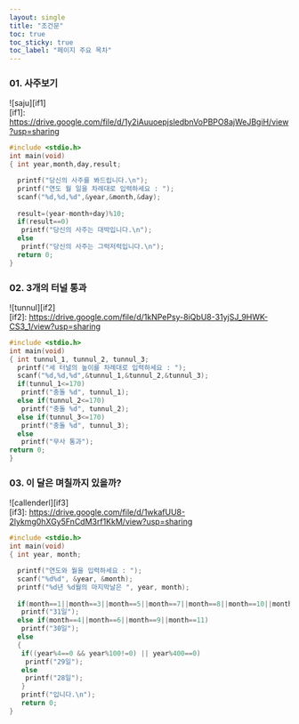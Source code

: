 ```yaml
---
layout: single
title: "조건문" 
toc: true
toc_sticky: true
toc_label: "페이지 주요 목차" 
--- 
```


### 01. 사주보기
![saju][if1]  
[if1]: https://drive.google.com/file/d/1y2iAuuoepjsledbnVoPBPO8ajWeJBgiH/view?usp=sharing
~~~c
#include <stdio.h>
int main(void)
{ int year,month,day,result;

  printf("당신의 사주를 봐드립니다.\n");
  printf("연도 월 일을 차례대로 입력하세요 : ");
  scanf("%d,%d,%d",&year,&month,&day);
  
  result=(year-month+day)%10;
  if(result==0)
   printf("당신의 사주는 대박입니다.\n");
  else
   printf("당신의 사주는 그럭저럭입니다.\n");
  return 0;
}
~~~ 

### 02. 3개의 터널 통과
![tunnul][if2]  
[if2]: https://drive.google.com/file/d/1kNPePsy-8iQbU8-31yjSJ_9HWK-CS3_1/view?usp=sharing
~~~c
#include <stdio.h>
int main(void)
{ int tunnul_1, tunnul_2, tunnul_3;
  printf("세 터널의 높이를 차례대로 입력하세요 : ");
  scanf("%d,%d,%d",&tunnul_1,&tunnul_2,&tunnul_3);
  if(tunnul_1<=170)
   printf("충돌 %d", tunnul_1);
  else if(tunnul_2<=170)
   printf("충돌 %d", tunnul_2);
  else if(tunnul_3<=170)
   printf("충돌 %d", tunnul_3);
  else
   printf("무사 통과");
return 0;
}
~~~ 

### 03. 이 달은 며칠까지 있을까?
![callenderl][if3]  
[if3]: https://drive.google.com/file/d/1wkafUU8-2lykmg0hXGy5FnCdM3rf1KkM/view?usp=sharing
~~~c
#include <stdio.h>
int main(void)
{ int year, month;

  printf("연도와 월을 입력하세요 : ");
  scanf("%d%d", &year, &month);
  printf("%d년 %d월의 마지막날은 ", year, month);
  
  if(month==1||month==3||month==5||month==7||month==8||month==10||month==12)
   printf("31일");
  else if(month==4||month==6||month==9||month==11)
   printf("30일");
  else
  {
   if((year%4==0 && year%100!=0) || year%400==0)
    printf("29일");
   else
    printf("28일");
   }
   printf("입니다.\n");
   return 0;
}
~~~
